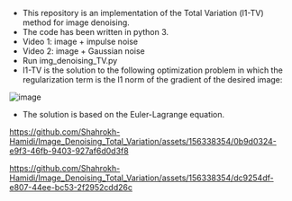 - This repository is an implementation of the Total Variation (l1-TV) method for image denoising. 
- The code has been written in python 3.
- Video 1: image + impulse noise
- Video 2: image + Gaussian noise 
- Run img_denoising_TV.py
- l1-TV is the solution to the following optimization problem in which the regularization term is the l1 norm of the gradient of the desired image:


![image](https://github.com/Shahrokh-Hamidi/Image_Denoising_Total_Variation-l1TV/assets/156338354/54b7f12a-b1b6-4b44-9a5f-2832162693fe)

- The solution is based on the Euler-Lagrange equation. 



https://github.com/Shahrokh-Hamidi/Image_Denoising_Total_Variation/assets/156338354/0b9d0324-e9f3-46fb-9403-927af6d0d3f8






https://github.com/Shahrokh-Hamidi/Image_Denoising_Total_Variation/assets/156338354/dc9254df-e807-44ee-bc53-2f2952cdd26c

